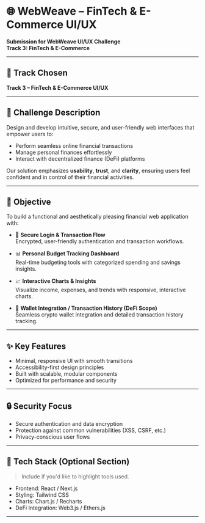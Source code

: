# 🌐 WebWeave – FinTech & E-Commerce UI/UX

**Submission for WebWeave UI/UX Challenge**  
**Track 3: FinTech & E-Commerce**

---

## 📌 Track Chosen  
**Track 3 – FinTech & E-Commerce UI/UX**

---

## 🧩 Challenge Description  
Design and develop intuitive, secure, and user-friendly web interfaces that empower users to:
- Perform seamless online financial transactions  
- Manage personal finances effortlessly  
- Interact with decentralized finance (DeFi) platforms

Our solution emphasizes **usability**, **trust**, and **clarity**, ensuring users feel confident and in control of their financial activities.

---

## 🎯 Objective  
To build a functional and aesthetically pleasing financial web application with:

- 🔐 **Secure Login & Transaction Flow**  
  Encrypted, user-friendly authentication and transaction workflows.

- 📊 **Personal Budget Tracking Dashboard**  
  Real-time budgeting tools with categorized spending and savings insights.

- 📈 **Interactive Charts & Insights**  
  Visualize income, expenses, and trends with responsive, interactive charts.

- 🔗 **Wallet Integration / Transaction History (DeFi Scope)**  
  Seamless crypto wallet integration and detailed transaction history tracking.

---

## ✨ Key Features  
- Minimal, responsive UI with smooth transitions  
- Accessibility-first design principles  
- Built with scalable, modular components  
- Optimized for performance and security

---

## 🔒 Security Focus  
- Secure authentication and data encryption  
- Protection against common vulnerabilities (XSS, CSRF, etc.)  
- Privacy-conscious user flows

---

## 🚀 Tech Stack (Optional Section)
> Include if you'd like to highlight tools used.

- Frontend: React / Next.js  
- Styling: Tailwind CSS  
- Charts: Chart.js / Recharts  
- DeFi Integration: Web3.js / Ethers.js

---

